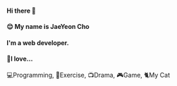 #### Hi there 👋
#### 😌 My name is JaeYeon Cho

#### I'm a web developer.

#### 🍎I love...
💻Programming, 💪Exercise, 📺Drama, 🎮Game, 🐈My Cat

<!--
**helloSaltedCaramel/helloSaltedCaramel** is a ✨ _special_ ✨ repository because its `README.md` (this file) appears on your GitHub profile.

Here are some ideas to get you started:

- 🔭 I’m currently working on ...
- 🌱 I’m currently learning ...
- 👯 I’m looking to collaborate on ...
- 🤔 I’m looking for help with ...
- 💬 Ask me about ...
- 📫 How to reach me: ...
- 😄 Pronouns: ...
- ⚡ Fun fact: ...
-->
